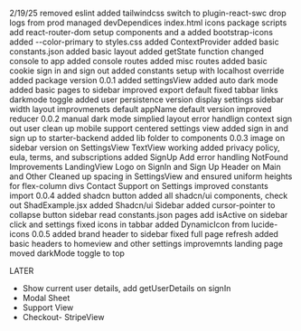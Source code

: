 2/19/25
removed eslint
added tailwindcss
switch to plugin-react-swc
drop logs from prod
managed devDependices 
index.html 
icons
package scripts
add react-router-dom
setup components and a
added bootstrap-icons
added --color-primary to styles.css
added ContextProvider
added basic constants.json
added basic layout
added getState function
changed console to app
added console routes
added misc routes
added basic cookie sign in and sign out
added constants setup with localhost override
added package version
0.0.1
added settingsView
added auto dark mode
added basic pages to sidebar
improved export default
fixed tabbar links
darkmode toggle
added user persistence
version display settings
sidebar width
layout improvmenets
default appName
default version
improved reducer
0.0.2
manual dark mode
simplied layout
error handlign context
sign out user clean up
mobile support
centered settings view
added sign in and sign up to starter-backend
added lib folder to components
0.0.3
image on sidebar
version on SettingsView
TextView working
added privacy policy, eula, terms, and subscriptions 
added SignUp Add error handling
NotFound Improvements
LandingView
Logo on SignIn and Sign Up
Header on Main and Other
Cleaned up spacing in SettingsView and ensured uniform heights for flex-column divs
Contact Support on Settings
improved constants import
0.0.4
added shadcn button
added all shadcn/ui components, check out ShadExample.jsx
added Shadcn/ui Sidebar
added cursor-pointer to collapse button
sidebar read constants.json pages
add isActive on sidebar click and settings
fixed icons in tabbar
added DynamicIcon from lucide-icons
0.0.5
added brand header to sidebar
fixed full page refresh
added basic headers to homeview and other
settings improvemnts
landing page
moved darkMode toggle to top




LATER
- Show current user details, add getUserDetails on signIn
- Modal Sheet
- Support View
- Checkout- StripeView






